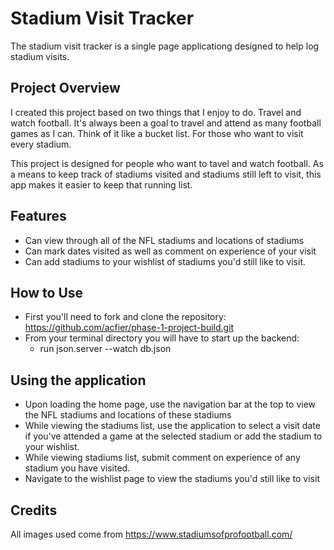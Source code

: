 # Stadium Visit Tracker
The stadium visit tracker is a single page applicationg designed to help log stadium visits. 

## Project Overview

I created this project based on two things that I enjoy to do.  Travel and watch football.  It's always been a goal to travel and attend as many football games as I can.  Think of it like a bucket list.  For those who want to visit every stadium.  

This project is designed for people who want to tavel and watch football.  As a means to keep track of stadiums visited and stadiums still left to visit, this app makes it easier to keep that running list. 

## Features
- Can view through all of the NFL stadiums and locations of stadiums 
- Can mark dates visited as well as comment on experience of your visit
- Can add stadiums to your wishlist of stadiums you'd still like to visit. 

## How to Use
- First you'll need to fork and clone the repository: https://github.com/acfier/phase-1-project-build.git
- From your terminal directory you will have to start up the backend: 
    - run json.server --watch db.json

## Using the application 
- Upon loading the home page, use the navigation bar at the top to view the NFL stadiums and locations of these stadiums
- While viewing the stadiums list, use the application to select a visit date if you've attended a game at the selected stadium or add the stadium to your wishlist.
- While viewing stadiums list, submit comment on experience of any stadium you have visited. 
- Navigate to the wishlist page to view the stadiums you'd still like to visit

## Credits
All images used come from https://www.stadiumsofprofootball.com/

